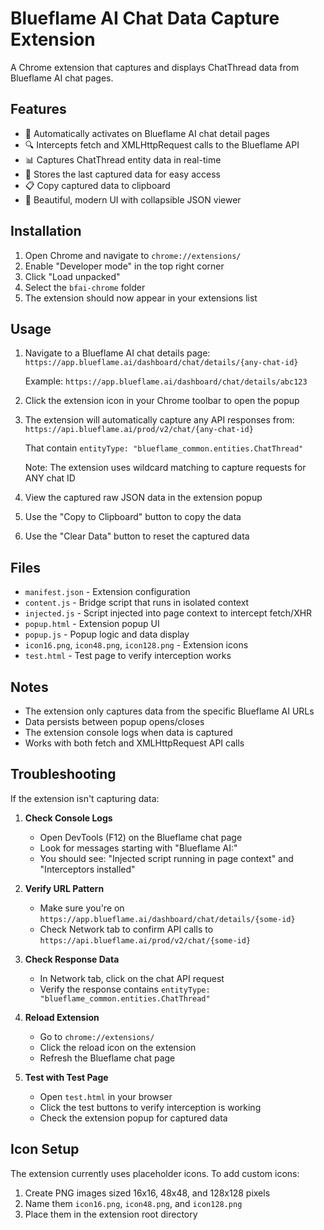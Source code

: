 # Blueflame AI Chat Data Capture Extension

A Chrome extension that captures and displays ChatThread data from Blueflame AI chat pages.

## Features

- 🎯 Automatically activates on Blueflame AI chat detail pages
- 🔍 Intercepts fetch and XMLHttpRequest calls to the Blueflame API
- 📊 Captures ChatThread entity data in real-time
- 💾 Stores the last captured data for easy access
- 📋 Copy captured data to clipboard
- 🎨 Beautiful, modern UI with collapsible JSON viewer

## Installation

1. Open Chrome and navigate to `chrome://extensions/`
2. Enable "Developer mode" in the top right corner
3. Click "Load unpacked"
4. Select the `bfai-chrome` folder
5. The extension should now appear in your extensions list

## Usage

1. Navigate to a Blueflame AI chat details page:
   `https://app.blueflame.ai/dashboard/chat/details/{any-chat-id}`
   
   Example: `https://app.blueflame.ai/dashboard/chat/details/abc123`

2. Click the extension icon in your Chrome toolbar to open the popup

3. The extension will automatically capture any API responses from:
   `https://api.blueflame.ai/prod/v2/chat/{any-chat-id}`
   
   That contain `entityType: "blueflame_common.entities.ChatThread"`
   
   Note: The extension uses wildcard matching to capture requests for ANY chat ID

4. View the captured raw JSON data in the extension popup

5. Use the "Copy to Clipboard" button to copy the data

6. Use the "Clear Data" button to reset the captured data

## Files

- `manifest.json` - Extension configuration
- `content.js` - Bridge script that runs in isolated context
- `injected.js` - Script injected into page context to intercept fetch/XHR
- `popup.html` - Extension popup UI
- `popup.js` - Popup logic and data display
- `icon16.png`, `icon48.png`, `icon128.png` - Extension icons
- `test.html` - Test page to verify interception works

## Notes

- The extension only captures data from the specific Blueflame AI URLs
- Data persists between popup opens/closes
- The extension console logs when data is captured
- Works with both fetch and XMLHttpRequest API calls

## Troubleshooting

If the extension isn't capturing data:

1. **Check Console Logs**
   - Open DevTools (F12) on the Blueflame chat page
   - Look for messages starting with "Blueflame AI:"
   - You should see: "Injected script running in page context" and "Interceptors installed"

2. **Verify URL Pattern**
   - Make sure you're on `https://app.blueflame.ai/dashboard/chat/details/{some-id}`
   - Check Network tab to confirm API calls to `https://api.blueflame.ai/prod/v2/chat/{some-id}`

3. **Check Response Data**
   - In Network tab, click on the chat API request
   - Verify the response contains `entityType: "blueflame_common.entities.ChatThread"`

4. **Reload Extension**
   - Go to `chrome://extensions/`
   - Click the reload icon on the extension
   - Refresh the Blueflame chat page

5. **Test with Test Page**
   - Open `test.html` in your browser
   - Click the test buttons to verify interception is working
   - Check the extension popup for captured data

## Icon Setup

The extension currently uses placeholder icons. To add custom icons:
1. Create PNG images sized 16x16, 48x48, and 128x128 pixels
2. Name them `icon16.png`, `icon48.png`, and `icon128.png`
3. Place them in the extension root directory

